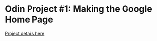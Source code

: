 # Odin Project #1: Making the Google Home Page

<a href="http://www.theodinproject.com/web-development-101/html-css?ref=lnav"> Project details here</a>